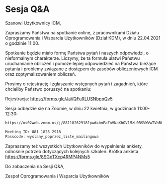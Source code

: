 
# Sesja Q&A

Szanowi Użytkownicy ICM,

Zapraszamy Państwa na spotkanie online, z pracownikami Działu Oprogramowania i Wsparcia Użytkowników (Dział KDM), w dniu 22.04.2021 o godzinie 11:00.

Spotkanie będzie miało formę Państwa pytań i naszych odpowiedzi, o nieformalnym charakterze. Liczymy, że ta formuła ułatwi Państwu uruchamianie obliczeń i pomoże lepiej odpowiedzieć na Państwa bieżące pytania i problemy związane z dostępem do zasobów obliczeniowych ICM oraz zoptymalizowaniem obliczeń.

Prosimy o rejestrację i zgłaszanie wstępnych pytań i zagadnień, które chcieliby Państwo poruszyć na spotkaniu:

Rejestracja: <https://forms.gle/JaVQFuRLUSNbppQv5>

Sesja odbędzie się na Zoomie, w dniu 22 kwietnia, w godzinach 11:00-12:30:

```.txt
https://us02web.zoom.us/j/88118262918?pwd=bmFaZnVNaXhOV1MzL0RSVWVwTVhBQT09

Meeting ID: 881 1826 2918
Passcode: wyslany_poprzez_liste_mailingowa
```

Zapraszamy też wszystkich Użytkowników do wypełnienia ankiety, odnośnie potrzeb dotyczących kolejnych szkoleń.
Krótka ankieta: <https://forms.gle/8SGoTXcp4RMP4NMs5>

Do zobaczenia na Sesji Q&A,

Zespoł Oprogramowania i Wsparcia Użytkowników
